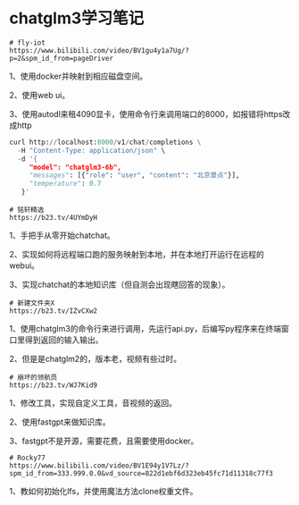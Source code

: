 # chatglm3学习笔记

```
# fly-iot
https://www.bilibili.com/video/BV1gu4y1a7Ug/?p=2&spm_id_from=pageDriver
```

1、使用docker并映射到相应磁盘空间。

2、使用web ui。

3、使用autodl来租4090显卡，使用命令行来调用端口的8000，如报错将https改成http

```python
curl http://localhost:8000/v1/chat/completions \
  -H "Content-Type: application/json" \
  -d '{
     "model": "chatglm3-6b",
     "messages": [{"role": "user", "content": "北京景点"}],
     "temperature": 0.7
   }'
```

```
# 铭轩精选
https://b23.tv/4UYmDyH  
```

1、手把手从零开始chatchat。

2、实现如何将远程端口跑的服务映射到本地，并在本地打开运行在远程的webui。

3、实现chatchat的本地知识库（但自测会出现瞎回答的现象）。

```
# 新建文件夹X
https://b23.tv/IZvCXw2
```

1、使用chatglm3的命令行来进行调用，先运行api.py，后编写py程序来在终端窗口里得到返回的输入输出。

2、但是是chatglm2的，版本老，视频有些过时。

```
# 崩坏的领航员
https://b23.tv/WJ7Kid9
```

1、修改工具，实现自定义工具，音视频的返回。

2、使用fastgpt来做知识库。

3、fastgpt不是开源，需要花费，且需要使用docker。

```
# Rocky77
https://www.bilibili.com/video/BV1E94y1V7Lz/?spm_id_from=333.999.0.0&vd_source=822d1ebf6d323eb45fc71d11318c77f3
```

1、教如何初始化lfs，并使用魔法方法clone权重文件。
